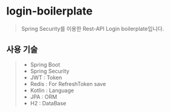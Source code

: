 # login-boilerplate
> Spring Security를 이용한 Rest-API Login boilerplate입니다.

## 사용 기술
> - Spring Boot
> - Spring Security
> - JWT : Token
> - Redis : For RefreshToken save
> - Kotlin : Language
> - JPA : ORM
> - H2 : DataBase